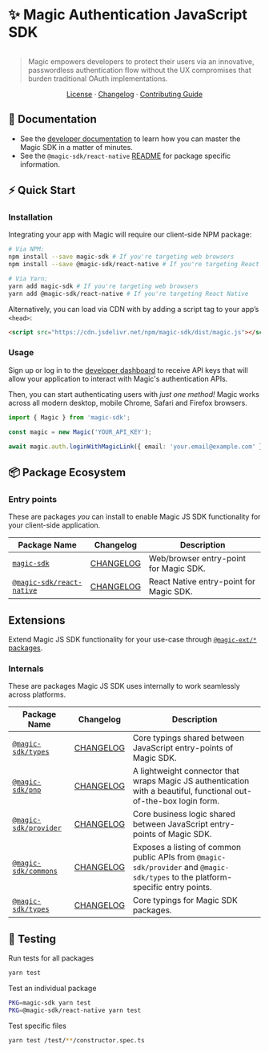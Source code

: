 # ✨ Magic Authentication JavaScript SDK

[![<MagicLabs>](https://circleci.com/gh/magiclabs/magic-js.svg?style=shield)](https://circleci.com/gh/magiclabs/magic-js)

> Magic empowers developers to protect their users via an innovative, passwordless authentication flow without the UX compromises that burden traditional OAuth implementations.

<p align="center">
  <a href="https://github.com/magiclabs/magic-js/blob/master/LICENSE">License</a> ·
  <a href="https://github.com/magiclabs/magic-js/blob/master/CHANGELOG.md">Changelog</a> ·
  <a href="https://github.com/magiclabs/magic-js/blob/master/CONTRIBUTING.md">Contributing Guide</a>
</p>

## 📖 Documentation

- See the [developer documentation](https://docs.magic.link) to learn how you can master the Magic SDK in a matter of minutes.
- See the `@magic-sdk/react-native` [README](https://github.com/magiclabs/magic-js/tree/master/packages/%40magic-sdk/react-native#readme) for package specific information. 

## ⚡️ Quick Start

### Installation

Integrating your app with Magic will require our client-side NPM package:

```bash
# Via NPM:
npm install --save magic-sdk # If you're targeting web browsers
npm install --save @magic-sdk/react-native # If you're targeting React Native

# Via Yarn:
yarn add magic-sdk # If you're targeting web browsers
yarn add @magic-sdk/react-native # If you're targeting React Native
```

Alternatively, you can load via CDN with by adding a script tag to your app’s `<head>`:

```html
<script src="https://cdn.jsdelivr.net/npm/magic-sdk/dist/magic.js"></script>
```

### Usage

Sign up or log in to the [developer dashboard](https://dashboard.magic.link) to receive API keys that will allow your application to interact with Magic's authentication APIs.

Then, you can start authenticating users with _just one method!_ Magic works across all modern desktop, mobile Chrome, Safari and Firefox browsers.

```ts
import { Magic } from 'magic-sdk';

const magic = new Magic('YOUR_API_KEY');

await magic.auth.loginWithMagicLink({ email: 'your.email@example.com' });
```

## 📦 Package Ecosystem

### Entry points

These are packages _you_ can install to enable Magic JS SDK functionality for your client-side application.

| Package Name | Changelog | Description |
| ------------ | --------- | ----------- |
| [`magic-sdk`](https://www.npmjs.com/package/magic-sdk) | [CHANGELOG](./packages/magic-sdk/CHANGELOG.md) | Web/browser entry-point for Magic SDK. |
| [`@magic-sdk/react-native`](https://www.npmjs.com/package/@magic-sdk/react-native) | [CHANGELOG](./packages/@magic-sdk/react-native/CHANGELOG.md) | React Native entry-point for Magic SDK. |

## Extensions

Extend Magic JS SDK functionality for your use-case through [`@magic-ext/*` packages](./packages/@magic-ext).

### Internals

These are packages Magic JS SDK uses internally to work seamlessly across platforms.

| Package Name | Changelog | Description |
| ------------ | --------- | ----------- |
| [`@magic-sdk/types`](https://www.npmjs.com/package/@magic-sdk/types) | [CHANGELOG](./packages/@magic-sdk/types/CHANGELOG.md) | Core typings shared between JavaScript entry-points of Magic SDK. |
| [`@magic-sdk/pnp`](https://www.npmjs.com/package/@magic-sdk/pnp) | [CHANGELOG](./packages/@magic-sdk/pnp/CHANGELOG.md) | A lightweight connector that wraps Magic JS authentication with a beautiful, functional out-of-the-box login form. |
| [`@magic-sdk/provider`](https://www.npmjs.com/package/@magic-sdk/provider) | [CHANGELOG](./packages/@magic-sdk/provider/CHANGELOG.md) | Core business logic shared between JavaScript entry-points of Magic SDK. |
| [`@magic-sdk/commons`](https://www.npmjs.com/package/@magic-sdk/commons) | [CHANGELOG](./packages/@magic-sdk/commons/CHANGELOG.md) | Exposes a listing of common public APIs from `@magic-sdk/provider` and `@magic-sdk/types` to the platform-specific entry points. |
| [`@magic-sdk/types`](https://www.npmjs.com/package/@magic-sdk/types) | [CHANGELOG](./packages/@magic-sdk/types/CHANGELOG.md) | Core typings for Magic SDK packages. |

## 🚦 Testing

Run tests for all packages
```bash
yarn test
```

Test an individual package
```bash
PKG=magic-sdk yarn test
PKG=@magic-sdk/react-native yarn test
```

Test specific files
```bash
yarn test /test/**/constructor.spec.ts
```
